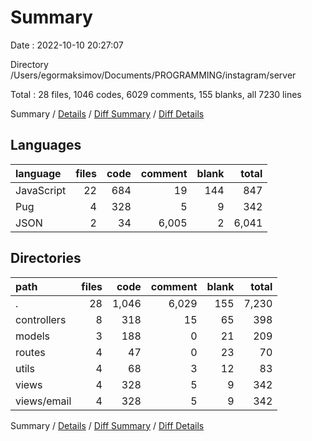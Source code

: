 # Summary

Date : 2022-10-10 20:27:07

Directory /Users/egormaksimov/Documents/PROGRAMMING/instagram/server

Total : 28 files,  1046 codes, 6029 comments, 155 blanks, all 7230 lines

Summary / [Details](details.md) / [Diff Summary](diff.md) / [Diff Details](diff-details.md)

## Languages
| language | files | code | comment | blank | total |
| :--- | ---: | ---: | ---: | ---: | ---: |
| JavaScript | 22 | 684 | 19 | 144 | 847 |
| Pug | 4 | 328 | 5 | 9 | 342 |
| JSON | 2 | 34 | 6,005 | 2 | 6,041 |

## Directories
| path | files | code | comment | blank | total |
| :--- | ---: | ---: | ---: | ---: | ---: |
| . | 28 | 1,046 | 6,029 | 155 | 7,230 |
| controllers | 8 | 318 | 15 | 65 | 398 |
| models | 3 | 188 | 0 | 21 | 209 |
| routes | 4 | 47 | 0 | 23 | 70 |
| utils | 4 | 68 | 3 | 12 | 83 |
| views | 4 | 328 | 5 | 9 | 342 |
| views/email | 4 | 328 | 5 | 9 | 342 |

Summary / [Details](details.md) / [Diff Summary](diff.md) / [Diff Details](diff-details.md)